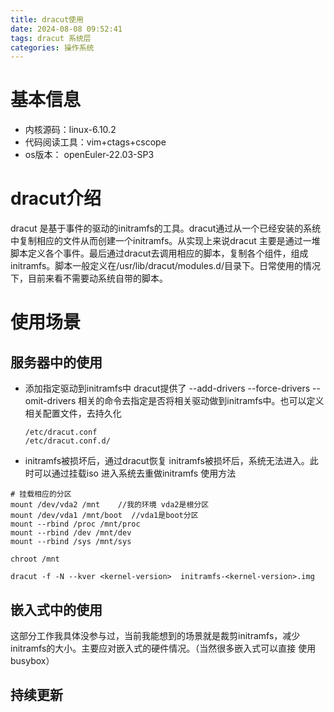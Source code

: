 ```yaml
---
title: dracut使用
date: 2024-08-08 09:52:41
tags: dracut 系统层
categories: 操作系统
---
```


# 基本信息
- 内核源码：linux-6.10.2
- 代码阅读工具：vim+ctags+cscope
- os版本： openEuler-22.03-SP3

# dracut介绍
dracut 是基于事件的驱动的initramfs的工具。dracut通过从一个已经安装的系统中复制相应的文件从而创建一个initramfs。从实现上来说dracut 主要是通过一堆脚本定义各个事件。最后通过dracut去调用相应的脚本，复制各个组件，组成initramfs。脚本一般定义在/usr/lib/dracut/modules.d/目录下。日常使用的情况下，目前来看不需要动系统自带的脚本。

# 使用场景
## 服务器中的使用
- 添加指定驱动到initramfs中 dracut提供了 --add-drivers --force-drivers --omit-drivers 相关的命令去指定是否将相关驱动做到initramfs中。也可以定义相关配置文件，去持久化
  ```‘
  /etc/dracut.conf
  /etc/dracut.conf.d/ 
  ```
- initramfs被损坏后，通过dracut恢复
initramfs被损坏后，系统无法进入。此时可以通过挂载iso 进入系统去重做initramfs 
使用方法
```
# 挂载相应的分区
mount /dev/vda2 /mnt    //我的环境 vda2是根分区
mount /dev/vda1 /mnt/boot  //vda1是boot分区
mount --rbind /proc /mnt/proc
mount --rbind /dev /mnt/dev
mount --rbind /sys /mnt/sys

chroot /mnt

dracut -f -N --kver <kernel-version>  initramfs-<kernel-version>.img 
```
## 嵌入式中的使用
这部分工作我具体没参与过，当前我能想到的场景就是裁剪initramfs，减少initramfs的大小。主要应对嵌入式的硬件情况。（当然很多嵌入式可以直接 使用busybox）

## 持续更新